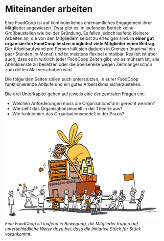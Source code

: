 # Miteinander arbeiten

Eine FoodCoop ist auf kontinuierliches ehrenamtliches Engagement
ihrer Mitglieder angewiesen. Zwar gibt es im laufenden Betrieb keine
Großbaustellen wie bei der Gründung. Es fallen jedoch laufend kleinere
Arbeiten an, die von den Mitgliedern selbst zu erledigen sind.
**In einer gut organisierten FoodCoop leisten möglichst viele
Mitglieder einen Beitrag.** Der Arbeitsaufwand pro Person hält sich
dadurch in Grenzen (maximal ein paar Stunden im Monat) und ist
meistens flexibel einteilbar. Realität ist aber auch, dass es in wirklich
jeder FoodCoop Zeiten gibt, wo es mühsam ist, alle Abholdienste zu
besetzen oder die Speisereise wegen Zeitmangel schon zum dritten
Mal verschoben wird.

Die folgenden Seiten sollen euch unterstützen, in eurer FoodCoop
funktionierende Abläufe und ein gutes Arbeitsklima sicherzustellen.

Die drei Unterkapitel gehen auf jeweils eine der zentralen Fragen ein:

* Welchen Anforderungen muss die Organisationsform gerecht werden?
* Wie sieht das Organisationsmodell in der Theorie aus?
* Wie funktioniert das Organisationsmodell in der Praxis?

![](images/3_1.png)
_Eine FoodCoop ist laufend in Bewegung, die Mitglieder tragen auf unterschiedliche
Weise dazu bei, dass die Initiative Stück für Stück vorankommt._
